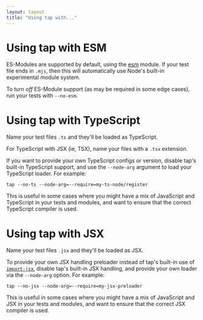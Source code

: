 ```yaml
---
layout: layout
title: "Using tap with..."
---
```


# Using tap with ESM

ES-Modules are supported by default, using the [esm](http://npm.im/esm) module.
If your test file ends in `.mjs`, then this will automatically use Node's
built-in experimental module system.

To turn _off_ ES-Module support (as may be required in some edge cases), run
your tests with `--no-esm`.

# Using tap with TypeScript

Name your test files `.ts` and they'll be loaded as TypeScript.

For TypeScript with JSX (ie, TSX), name your files with a `.tsx` extension.

If you want to provide your own TypeScript configs or version, disable tap's
built-in TypeScript support, and use the `--node-arg` argument to load your
TypeScript loader.  For example:

```
tap --no-ts --node-arg=--require=my-ts-node/register
```

This is useful in some cases where you might have a mix of JavaScript and
TypeScript in your tests and modules, and want to ensure that the correct
TypeScript compiler is used.

# Using tap with JSX

Name your test files `.jsx` and they'll be loaded as JSX.

To provide your own JSX handling preloader instead of tap's built-in use of
[`import-jsx`](http://npm.im/import-jsx), disable tap's built-in JSX handling,
and provide your own loader via the `--node-arg` option.  For example:

```
tap --no-jsx --node-arg=--require=my-jsx-preloader
```

This is useful in some cases where you might have a mix of JavaScript and
JSX in your tests and modules, and want to ensure that the correct JSX
compiler is used.
